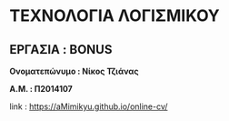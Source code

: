 
# ΤΕΧΝΟΛΟΓΙΑ ΛΟΓΙΣΜΙΚΟΥ
## ΕΡΓΑΣΙΑ : BONUS

**Ονοματεπώνυμο : Νίκος Τζιάνας**

**Α.Μ. : Π2014107**

link : https://aMimikyu.github.io/online-cv/ 
